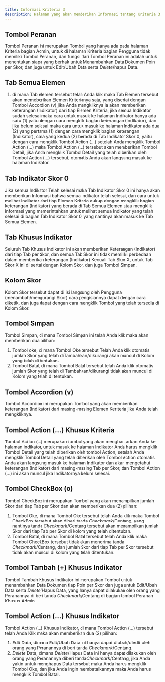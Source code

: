 ```yaml
---
title: Informasi Kriteria 3
description: Halaman yang akan memberikan Informasi tentang Kriteria 3
--- 
```


## Tombol Peranan  
Tombol Peranan ini merupakan Tombol yang hanya ada pada halaman Kriteria bagian Admin, untuk di halaman Kriteria bagian Pengguna tidak memiliki Tombol Peranan, dan fungsi dari Tombol Peranan ini adalah untuk menentukan siapa yang berhak untuk Menambahkan Data Dokumen Poin per Skor, dan juga untuk Edit/Ubah Data serta *Delete*/hapus Data.

## Tab Semua Elemen
1. di mana Tab elemen tersebut telah Anda klik maka Tab Elemen tersebut akan memeberikan Elemen Kriterianya saja,  yang disertai dengan Tombol Accordion (v) jika Anda mengkliknya ia akan memberikan keterangan (Indikator) dari tiap Elemen Kriteria, jika semua Indikator sudah selesai maka cara untuk masuk ke halaman Indikator hanya ada satu (1) yaitu dengan cara mengklik bagian keterangan (Indikator), dan jika belum selesai maka cara untuk masuk ke halaman Indikator ada dua (2) yang pertama (1) dengan cara mengklik bagian keterangan (Indikator), cara yang kedua (2) berada di Tab Indikator Skor 0, yaitu dengan cara mengklik Tombol Action (...) setelah Anda mengklik Tombol Action (...) maka Tombol  Action (...) tersebut akan memberikan Tombol Detail, jika Anda mengklik Tombol Detail yang telah diberikan oleh Tombol Action (...) tersebut, otomatis Anda akan langsung masuk ke halaman Indikator.

## Tab Indikator Skor 0
Jika semua Indikator Telah selesai maka Tab Indikator Skor 0 ini hanya akan memberikan Informasi bahwa semua Indikator telah selesai, dan cara untuk melihat Indikator dari tiap Elemen Kriteria cukup dengan mengklik bagian keterangan (Indikator) yang berada di Tab Semua Elemen atau mengklik informasi yang memerintahkan untuk melihat semua Indikator yang telah selesai di bagian Tab Indikator Skor 0, yang nantinya akan masuk ke Tab Semua Elemen.

## Tab Khusus Indikator
Seluruh Tab Khusus Indikator ini akan memberikan Keterangan (Indikator) dari tiap Tab per Skor, dan semua Tab Skor ini tidak memiliki perbedaan dalam memberikan keterangan (Indikator) Kecuali Tab Skor X, untuk  Tab Skor X ini di sertai dengan Kolom Skor, dan juga Tombol Simpan.

## Kolom Skor
Kolom Skor tersebut dapat di isi langsung oleh Pengguna (menambah/mengurangi Skor) cara pengisiannya dapat dengan cara diketik, dan juga dapat dengan cara mengklik Tombol yang telah tersedia di Kolom Skor.

## Tombol Simpan
Tombol Simpan, di mana Tombol Simpan ini telah Anda klik maka akan memberikan dua pilihan:
1. Tombol oke, di mana Tombol Oke tersebut Telah Anda klik otomatis jumlah Skor yang telah diTambahkan/dikurangi akan muncul di Kolom yang telah di tentukan.
1. Tombol Batal, di mana Tombol Batal tersebut telah Anda klik otomatis jumlah Skor yang telah di Tambahkan/dikurangi tidak akan muncul di Kolom yang telah di tentukan.

## Tombol Accordion (v) 
Tombol Accordion ini merupakan Tombol yang akan memberikan keterangan (Indikator) dari masing-masing Elemen Keriteria jika Anda telah mengkliknya.

## Tombol Action (...) Khusus Kriteria 
Tombol Action (...) merupakan tombol yang akan menghantarkan Anda ke halaman indikator, untuk masuk ke halaman Indikator Anda harus mengklik Tombol Detail yang telah diberikan oleh tombol Action, setelah Anda mengklik Tombol Detail yang telah diberikan oleh Tombol Action otomatis Anda akan langsung masuk ke halaman Indikator dan akan mengetahui keterangan (Indikator) dari masing-masing Tab per Skor, dan Tombol Action (...) ini akan muncul jika Indikatornya belum selesai.

## Tombol CheckBox (o)
Tombol CheckBox ini merupakan Tombol yang akan menampilkan jumlah Skor dari tiap Tab per Skor dan akan memberikan dua (2) pilihan:
1. Tombol Oke, di mana Tombol Oke tersebut telah Anda klik maka Tombol CheckBox tersebut akan diberi tanda *Checkmark*/Centang, yang nantinya tanda *Checkmark*/Centang tersebut akan menampilkan jumlah Skor dari tiap Tab per Skor di kolom yang telah ditentukan.
1. Tombol Batal, di mana Tombol Batal tersebut telah Anda klik maka Tombol CheckBox tersebut tidak akan menerima tanda *Checkmark*/Centang, dan jumlah Skor dari tiap Tab per Skor tersebut tidak akan muncul di kolom yang telah ditentukan.

## Tombol Tambah (+) Khusus Indikator
Tombol Tambah Khusus Indikator ini merupakan Tombol untuk menambahkan Data Dokumen tiap Poin per Skor dan juga untuk Edit/Ubah Data serta *Delete*/Hapus Data, yang hanya dapat dilakukan oleh orang yang Peranannya di beri tanda *Checkmark*/Centang di bagian tombol Peranan Khusus Admin.

## Tombol Action (...) Khusus Indikator
Tombol Action (...) Khusus Indikator, di mana Tombol Action (...) tersebut telah Anda Klik maka akan memberikan dua (2) pilihan:

1. Edit Data, dimana Edit/Ubah Data ini hanya dapat diubah/diedit oleh orang yang Peranannya di beri tanda *Checkmark*/Centang.
1. *Delete* Data, dimana *Delete*/Hapus Data ini hanya dapat dilakukan oleh orang yang Peranannya diberi tanda*Checkmark*/Centang, jika Anda yakin untuk menghapus Data tersebut maka Anda harus mengklik Tombol Oke, dan jika Anda ingin membatalkannya maka Anda harus mengklik Tombol Batal. 
